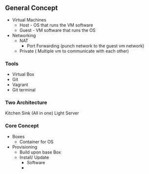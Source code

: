 ## General Concept

 - Virtual Machines 
	 - Host - OS that runs the VM software
	 - Guest - VM software that runs the OS
- Networking 
	- NAT 
		- Port Forwarding (punch network to the guest vm network)
	- Private ( Multiple vm to communicate with each other)

### Tools

 - Virtual Box 
 - Git 
 - Vagrant 
 - Git terminal

### Two Architecture

Kitchen Sink (All in one)
Light Server

### Core Concept

 - Boxes
	 - Container for OS
 - Provisioning
	 - Build upon base Box
	 - Install/ Update
		 - Software
		 - 

<!--stackedit_data:
eyJoaXN0b3J5IjpbLTEwNjM1MzIxNDIsLTMzMTU4NjQzNV19
-->